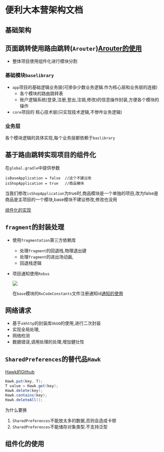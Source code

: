 # 便利大本营架构文档

## 基础架构

## 页面跳转使用路由跳转(`Arouter`)[Arouter的使用](./路由的使用.md)

* 整体项目使用组件化进行模块分割

### 基础模块`baselibrary`

* `app`项目的基础逻辑业务层(可掺杂少数业务逻辑.作为核心层和业务层的连接)
  * 各个模块的路由跳转表
  * 账户逻辑系统(登录,注册,登出,注销,修改)的信息操作封装,方便各个模块的操作
* `core`项目的 核心技术层(只实现技术逻辑,不惨咋业务逻辑)

### 业务层
各个模块逻辑的具体实现,每个业务层都依赖于`baslibrary`

## 基于路由跳转实现项目的组件化

在`global.gradle`中提供参数

```gr
isBaseApplication = false  //这个不建议改
isShopApplication = true   //商品模块
```

当我们修改`isShopApplication`为true时,商品模块是一个单独的项目,改为false是商品是主项目的一个模块,base模块不建议修改,修改也没用

[组件化的实现](./组件化的实现1.md)

## `fragment`的封装处理

* 使用`fragmentation`第三方依赖库

  * 处理`fragment`的回退栈,物理退出键
  * 处理`fragment`的进出场动画,
  * 回退栈逻辑

* 项目通知使用`Rxbus`

  ![](https://bchimg.oss-cn-beijing.aliyuncs.com/picgo/20200608095657.png)

  在`base`模块的`RxCodeConstants`文件注册通知id[通知的使用](./APP内通知.md)

## 网络请求

* 基于`okhttp`的封装库`OkGO`的使用,进行二次封装
* 实现全局处理,
* 网络检测
* 数据错误,调用处理的处理,增加健壮性

## `SharedPreferences`的替代品`Hawk`

[Hawk的Github](https://github.com/orhanobut/hawk)

```java
Hawk.put(key, T);
T value = Hawk.get(key);
Hawk.delete(key);
Hawk.contains(key);
Hawk.deleteAll();
```



为什么要换

1. `SharedPreferences`不能放太多的数据,否则会造成卡顿
2. `SharedPreferences`不能储存对象类型.不支持泛型

## 组件化的使用

